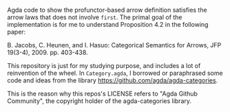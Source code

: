 Agda code to show the profunctor-based arrow definition satisfies the
arrow laws that does not involve `first`. The primal goal of the
implementation is for me to understand Proposition 4.2 in the
following paper: 

B. Jacobs, C. Heunen, and I. Hasuo: Categorical Semantics for Arrows,
JFP 19(3-4), 2009. pp. 403-438.

This repository is just for my studying purpose, and includes a lot of 
reinvention of the wheel. In `Category.agda`, I borrowed or paraphrased 
some code and ideas from the library https://github.com/agda/agda-categories.

This is the reason why this repos's LICENSE refers to "Agda Github Community", 
the copyright holder of the agda-categories library.
